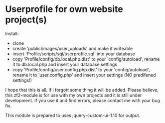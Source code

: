 Userprofile for own website project(s)
======================================

Install:
- clone 
- create 'public/images/user_uploads' and make it writeable
- insert 'Profile/scripts/sql/userprofile.sql' into your database
- copy 'Profile/config/db.local.php.dist' to your 'config/autoload', rename it to db.local.php 
  and insert your database settings
- copy 'Profile/config/user.config.php.dist' to your 'config/autoload', rename it to 'user.config.php'
  and insert your settings (NO predifened settings!)

I hope that this is all. If i forgott some thing it will be added.
Please believe, this zf2-module is for use with my own projects and it is still under development.
If you use it and find errors, please contact me with your bug fix.


This module is prepared to uses jquery-custom-ui-1.10 for output.
